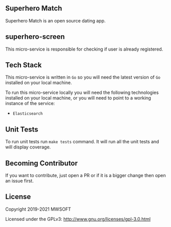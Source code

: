 ## Superhero Match
Superhero Match is an open source dating app.

## superhero-screen
This micro-service is responsible for checking if user is already registered.

## Tech Stack
This micro-service is written in `Go` so you will need the latest version of `Go` installed on your local machine.

To run this micro-service locally you will need the following technologies
installed on your local machine, or you will need to point to a working instance of the service:
- `Elasticsearch`

## Unit Tests
To run unit tests run `make tests` command. It will run all the unit tests and will display coverage.

## Becoming Contributor
If you want to contribute, just open a PR or if it is a bigger change then open an issue first.


## License
Copyright 2019-2021 MWSOFT

Licensed under the GPLv3: http://www.gnu.org/licenses/gpl-3.0.html